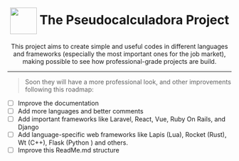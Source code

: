 <div align="center">

# <img src=https://user-images.githubusercontent.com/97404563/153776721-4ff7d1d1-2de3-41a3-81d3-a5682ba1c874.png height="60" align="center"> The Pseudocalculadora Project

This project aims to create simple and useful codes in different languages and frameworks (especially the most important ones for the job market), making possible to see how professional-grade projects are build.
</div>

---

> Soon they will have a more professional look, and other improvements following this roadmap:

- [ ] Improve the documentation 
- [ ] Add more languages and better comments
- [ ] Add important frameworks like Laravel, React, Vue, Ruby On Rails, and Django
- [ ] Add language-specific web frameworks like Lapis (Lua), Rocket (Rust), Wt (C++), Flask (Python ) and others.
- [ ] Improve this ReadMe.md structure